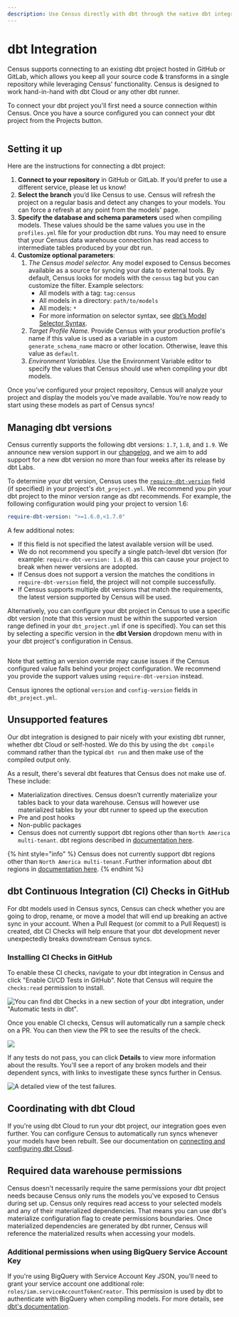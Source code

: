 ```yaml
---
description: Use Census directly with dbt through the native dbt integration.
---
```


# dbt Integration

Census supports connecting to an existing dbt project hosted in GitHub or GitLab, which allows you keep all your source code & transforms in a single repository while leveraging Census' functionality. Census is designed to work hand-in-hand with dbt Cloud or any other dbt runner.

To connect your dbt project you'll first need a source connection within Census. Once you have a source configured you can connect your dbt project from the Projects button.

<figure><img src="../../.gitbook/assets/Screenshot 2024-07-31 at 2.32.13 PM.png" alt=""><figcaption></figcaption></figure>

## Setting it up

Here are the instructions for connecting a dbt project:

1. **Connect to your repository** in GitHub or GitLab. If you’d prefer to use a different service, please let us know!
2. **Select the branch** you’d like Census to use. Census will refresh the project on a regular basis and detect any changes to your models. You can force a refresh at any point from the models' page.
3. **Specify the database and schema parameters** used when compiling models. These values should be the same values you use in the `profiles.yml` file for your production dbt runs. You may need to ensure that your Census data warehouse connection has read access to intermediate tables produced by your dbt run.
4. **Customize optional parameters**:
   1. _The Census model selector._ Any model exposed to Census becomes available as a source for syncing your data to external tools. By default, Census looks for models with the `census` tag but you can customize the filter. Example selectors:
      * All models with a tag: `tag:census`
      * All models in a directory: `path/to/models`
      * All models: `*`
      * For more information on selector syntax, see [dbt’s Model Selector Syntax](https://docs.getdbt.com/reference/model-selection-syntax/).
   2. _Target Profile Name._ Provide Census with your production profile's name if this value is used as a variable in a custom `generate_schema_name` macro or other location. Otherwise, leave this value as `default`.
   3. _Environment Variables_. Use the Environment Variable editor to specify the values that Census should use when compiling your dbt models.

Once you’ve configured your project repository, Census will analyze your project and display the models you’ve made available. You’re now ready to start using these models as part of Census syncs!

## Managing dbt versions

Census currently supports the following dbt versions: `1.7`, `1.8`, and `1.9`. We announce new version support in our [changelog](https://whatsnew.getcensus.com/), and we aim to add support for a new dbt version no more than four weeks after its release by dbt Labs.

To determine your dbt version, Census uses the [`require-dbt-version`](https://docs.getdbt.com/reference/project-configs/require-dbt-version) field (if specified) in your project's `dbt_project.yml`. We recommend you pin your dbt project to the minor version range as dbt recommends. For example, the following configuration would ping your project to version 1.6:

```yaml
require-dbt-version: ">=1.6.0,<1.7.0"
```

A few additional notes:

* If this field is not specified the latest available version will be used.
* We do not recommend you specify a single patch-level dbt version (for example: `require-dbt-version: 1.6.0`) as this can cause your project to break when newer versions are adopted.
* If Census does not support a version the matches the conditions in `require-dbt-version` field, the project will not compile successfully.
* If Census supports multiple dbt versions that match the requirements, the latest version supported by Census will be used.

Alternatively, you can configure your dbt project in Census to use a specific dbt version (note that this version must be within the supported version range defined in your `dbt_project.yml` if one is specified). You can set this by selecting a specific version in the **dbt Version** dropdown menu with in your dbt project's configuration in Census.

<figure><img src="../../.gitbook/assets/dbt Version (1).png" alt=""><figcaption></figcaption></figure>

Note that setting an version override may cause issues if the Census configured value falls behind your project configuration. We recommend you provide the support values using `require-dbt-version` instead.

Census ignores the optional `version` and `config-version` fields in `dbt_project.yml`.

## Unsupported features

Our dbt integration is designed to pair nicely with your existing dbt runner, whether dbt Cloud or self-hosted. We do this by using the `dbt compile` command rather than the typical `dbt run` and then make use of the compiled output only.

As a result, there's several dbt features that Census does not make use of. These include:

* Materialization directives. Census doesn’t currently materialize your tables back to your data warehouse. Census will however use materialized tables by your dbt runner to speed up the execution
* Pre and post hooks
* Non-public packages
* Census does not currently support dbt regions other than `North America multi-tenant`. dbt regions described in [documentation here](https://docs.getdbt.com/docs/cloud/about-cloud/regions-ip-addresses).

{% hint style="info" %}
Census does not currently support dbt regions other than `North America multi-tenant.`Further information about dbt regions in [documentation here](https://docs.getdbt.com/docs/cloud/about-cloud/regions-ip-addresses).
{% endhint %}

## dbt Continuous Integration (CI) Checks in GitHub

For dbt models used in Census syncs, Census can check whether you are going to drop, rename, or move a model that will end up breaking an active sync in your account. When a Pull Request (or commit to a Pull Request) is created, dbt CI Checks will help ensure that your dbt development never unexpectedly breaks downstream Census syncs.

### Installing CI Checks in GitHub

To enable these CI checks, navigate to your dbt integration in Census and click "Enable CI/CD Tests in GitHub". Note that Census will require the `checks:read` permission to install.

![You can find dbt Checks in a new section of your dbt integration, under "Automatic tests in dbt".](<../../.gitbook/assets/Screen Shot 2022-08-10 at 3.43.09 PM.png>)

Once you enable CI checks, Census will automatically run a sample check on a PR. You can then view the PR to see the results of the check.

![](<../../.gitbook/assets/Screen Shot 2022-08-10 at 4.38.56 PM.png>)

If any tests do not pass, you can click **Details** to view more information about the results. You'll see a report of any broken models and their dependent syncs, with links to investigate these syncs further in Census.

![A detailed view of the test failures.](<../../.gitbook/assets/Screen Shot 2022-08-10 at 4.39.19 PM.png>)

## Coordinating with dbt Cloud

If you're using dbt Cloud to run your dbt project, our integration goes even further. You can configure Census to automatically run syncs whenever your models have been rebuilt. See our documentation on [connecting and configuring dbt Cloud](../../syncs/triggering-syncs.md#dbt-cloud-integration).

## Required data warehouse permissions

Census doesn't necessarily require the same permissions your dbt project needs because Census only runs the models you've exposed to Census during set up. Census only requires read access to your selected models and any of their materialized dependencies. That means you can use dbt's materialize configuration flag to create permissions boundaries. Once materialized dependencies are generated by dbt runner, Census will reference the materialized results when accessing your models.

### Additional permissions when using BigQuery Service Account Key

If you're using BigQuery with Service Account Key JSON, you'll need to grant your service account one additional role: `roles/iam.serviceAccountTokenCreator`. This permission is used by dbt to authenticate with BigQuery when compiling models. For more details, see [dbt's documentation](https://docs.getdbt.com/faqs/Warehouse/bq-impersonate-service-account-setup).
